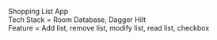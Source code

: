 ﻿Shopping List App\
Tech Stack = Room Database, Dagger Hilt\
Feature = Add list, remove list, modify list, read list, checkbox
